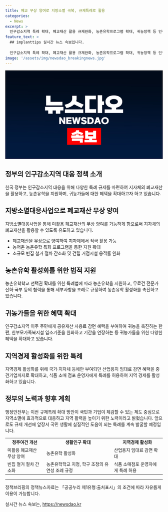 ```yaml
---
title: 폐교 무상 양여로 지방소멸 극복, 규제특례로 활용
categories:
  - News
excerpt: >
  인구감소지역 특례 확대, 폐교재산 활용 규제완화, 농촌유학프로그램 확대, 귀농정책 등 인구 감소 현상에 특별 대응하는 정책들이 발표됐다. 인구감소지역에서의 규제 특례를 통해 지자체가 미활용 폐교재산을 무상으로 양여받고, 농촌유학학교 선택과 귀농을 돕는 등 다양한 혜택이 마련될 예정이다. 정부는 인구감소지역의 지역 경제 활성화와 지방소멸 대응을 위해 지속적인 정책 발굴과 현장 소통을 강조하며 적극적인 지원을 약속했다. (출처: 정책브리핑 www.korea.kr)
feature_text: >
  ## implanttips 실시간 뉴스 속보입니다.

  인구감소지역 특례 확대, 폐교재산 활용 규제완화, 농촌유학프로그램 확대, 귀농정책 등 인구 감소 현상에 특별 대응하는 정책들이 발표됐다. 인구감소지역에서의 규제 특례를 통해 지자체가 미활용 폐교재산을 무상으로 양여받고, 농촌유학학교 선택과 귀농을 돕는 등 다양한 혜택이 마련될 예정이다. 정부는 인구감소지역의 지역 경제 활성화와 지방소멸 대응을 위해 지속적인 정책 발굴과 현장 소통을 강조하며 적극적인 지원을 약속했다. (출처: 정책브리핑 www.korea.kr)
image: '/assets/img/newsdao_breakingnews.jpg'
---
```


<p><img src="/assets/img/newsdao_breakingnews.jpg" alt="implanttips 속보" /></p>

<h2 data-ke-size="size26">정부의 인구감소지역 대응 정책 소개</h2>

<p data-ke-size="size16">한국 정부는 인구감소지역 대응을 위해 다양한 특례 규제를 마련하여 지자체의 폐교재산을 활용하고, 농촌유학을 지원하며, 귀농가들에 대한 혜택을 확대하고자 하고 있습니다.</p>

<h2 data-ke-size="size24">지방소멸대응사업으로 폐교재산 무상 양여</h2>

<p data-ke-size="size16">지방소멸대응사업을 통해 미활용 폐교재산의 무상 양여를 가능하게 함으로써 지자체의 폐교재산을 활용할 수 있도록 유도하고 있습니다.</p>

<ul>
  <li>폐교재산을 무상으로 양여하여 지자체에서 적극 활용 가능</li>
  <li>농어촌 농촌유학 특화 프로그램을 통한 지원 확대</li>
  <li>소규모 빈집 철거 절차 간소화 및 건립 거점시설 용적률 완화</li>
</ul>

<h2 data-ke-size="size24">농촌유학 활성화를 위한 법적 지원</h2>

<p data-ke-size="size16">농촌유학학교 선택권 확대를 위한 특례법에 따라 농촌유학을 지원하고, 무료건 전문가 산하 국부 등의 협력을 통해 세부사항을 조례로 규정하여 농촌유학 활성화를 촉진하고 있습니다.</p>

<h2 data-ke-size="size24">귀농가들을 위한 혜택 확대</h2>

<p data-ke-size="size16">인구감소지역 이주 주민에게 공유재산 사용료 감면 혜택을 부여하여 귀농을 촉진하는 한편, 한부모가족복지설 입소기준을 완화하고 기간을 연장하는 등 귀농가들을 위한 다양한 혜택을 확대하고 있습니다.</p>

<h2 data-ke-size="size24">지역경제 활성화를 위한 특례</h2>

<p data-ke-size="size16">지역경제 활성화를 위해 국가·지자체 등에만 부여되던 산업용지 임대료 감면 혜택을 중견기업까지로 확대하고, 식품 소매 점포 운영자에게 특례를 허용하여 지역 경제를 활성화하고 있습니다.</p>

<h2 data-ke-size="size24">정부의 노력과 향후 계획</h2>

<p data-ke-size="size16">행정안전부는 이번 규제특례 확대 방안이 국민과 기업이 체감할 수 있는 제도 중심으로 지역소멸에 효과적으로 대응하고 지역 활력을 높이기 위한 노력이라고 밝혔습니다. 앞으로도 규제 개선에 앞장서 국민 생활에 실질적인 도움이 되는 특례를 계속 발굴할 예정입니다.</p>

<table>
  <tr>
    <td style="text-align: center; height: 17px;"><b>정주여건 개선</b></td>
    <td style="text-align: center; height: 17px;"><b>생활인구 확대</b></td>
    <td style="text-align: center; height: 17px;"><b>지역경제 활성화</b></td>
  </tr>
  <tr>
    <td>미활용 폐교재산 무상 양여</td>
    <td>농촌유학 활성화</td>
    <td>산업용지 임대료 감면 확대</td>
  </tr>
  <tr>
    <td>빈집 철거 절차 간소화</td>
    <td>농촌유학학교 지정, 학구 조정의 유연성 조례 규정</td>
    <td>식품 소매점포 운영자에게 특례 허용</td>
  </tr>
</table>

<hr>

<p data-ke-size="size16">정책브리핑의 정책뉴스자료는 「공공누리 제1유형:출처표시」의 조건에 따라 자유롭게 이용이 가능합니다.</p>
실시간 뉴스 속보는, <a href="https://newsdao.kr" rel="dofollow">https://newsdao.kr</a>


